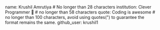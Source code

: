 name: Krushil Amrutiya # No longer than 28 characters
institution: Clever Programmer 🚩 # no longer than 58 characters
quote: Coding is awesome # no longer than 100 characters, avoid using quotes(") to guarantee the format remains the same.
github_user: krushil1
